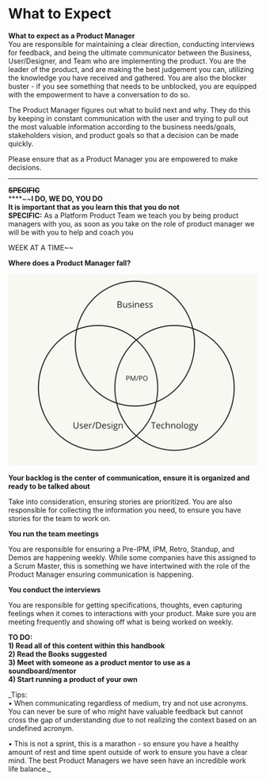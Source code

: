 # What to Expect

**What to expect as a Product Manager**  
You are responsible for maintaining a clear direction, conducting interviews for feedback, and being the ultimate communicator between the Business, User/Designer, and Team who are implementing the product. You are the leader of the product, and are making the best judgement you can, utilizing the knowledge you have received and gathered. You are also the blocker buster - if you see something that needs to be unblocked, you are equipped with the empowerment to have a conversation to do so.  
  
The Product Manager figures out what to build next and why. They do this by keeping in constant communication with the user and trying to pull out the most valuable information according to the business needs/goals, stakeholders vision, and product goals so that a decision can be made quickly.  
  
Please ensure that as a Product Manager you are empowered to make decisions.  
****  
~~**SPECIFIC**~~  
****~~**I DO, WE DO, YOU DO  
It is important that as you learn this that you do not   
SPECIFIC:** As a Platform Product Team we teach you by being product managers with you, as soon as you take on the role of product manager we will be with you to help and coach you  
  
WEEK AT A TIME~~

**Where does a Product Manager fall?**

![](../.gitbook/assets/screen-shot-2020-11-17-at-2.54.17-pm.png)

**Your backlog is the center of communication, ensure it is organized and ready to be talked about**

Take into consideration, ensuring stories are prioritized. You are also responsible for collecting the information you need, to ensure you have stories for the team to work on.

**You run the team meetings**

You are responsible for ensuring a Pre-IPM, IPM, Retro, Standup, and Demos are happening weekly. While some companies have this assigned to a Scrum Master, this is something we have intertwined with the role of the Product Manager ensuring communication is happening.  
  
**You conduct the interviews**  
  
You are responsible for getting specifications, thoughts, even capturing feelings when it comes to interactions with your product. Make sure you are meeting frequently and showing off what is being worked on weekly.  
  
**TO DO:  
1\) Read all of this content within this handbook  
2\) Read the Books suggested  
3\) Meet with someone as a product mentor to use as a soundboard/mentor  
4\) Start running a product of your own**  
  
_Tips:  
• When communicating regardless of medium, try and not use acronyms. You can never be sure of who might have valuable feedback but cannot cross the gap of understanding due to not realizing the context based on an undefined acronym.  
  
• This is not a sprint, this is a marathon - so ensure you have a healthy amount of rest and time spent outside of work to ensure you have a clear mind. The best Product Managers we have seen have an incredible work life balance._

